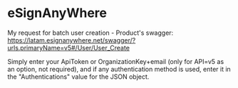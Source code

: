 # eSignAnyWhere
My request for batch user creation - Product's swagger: https://latam.esignanywhere.net/swagger/?urls.primaryName=v5#/User/User_Create

Simply enter your ApiToken or OrganizationKey+email (only for API=v5 as an option, not required), and if any authentication method is used, enter it in the "Authentications" value for the JSON object.
